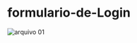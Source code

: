 # formulario-de-Login

![arquivo 01](https://user-images.githubusercontent.com/97393143/150705119-e668421d-3381-4462-b69a-9dd18eeb4009.png)
